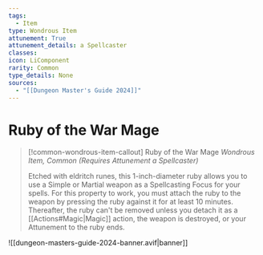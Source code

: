 ```yaml
---
tags:
  - Item
type: Wondrous Item
attunement: True
attunement_details: a Spellcaster
classes:
icon: LiComponent
rarity: Common
type_details: None
sources: 
  - "[[Dungeon Master's Guide 2024]]"
---
```

# Ruby of the War Mage
>[!common-wondrous-item-callout] Ruby of the War Mage
>_Wondrous Item, Common (Requires Attunement a Spellcaster)_
>
>Etched with eldritch runes, this 1-inch-diameter ruby allows you to use a Simple or Martial weapon as a Spellcasting Focus for your spells. For this property to work, you must attach the ruby to the weapon by pressing the ruby against it for at least 10 minutes. Thereafter, the ruby can't be removed unless you detach it as a [[Actions#Magic\|Magic]] action, the weapon is destroyed, or your Attunement to the ruby ends.
>
>


![[dungeon-masters-guide-2024-banner.avif|banner]]
